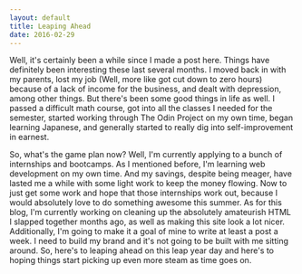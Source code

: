 ```yaml
---
layout: default
title: Leaping Ahead
date: 2016-02-29
---
```


Well, it's certainly been a while since I made a post here. Things have definitely been interesting these last several months. I moved back in with my parents, lost my job (Well, more like got cut down to zero hours) because of a lack of income for the business, and dealt with depression, among other things. But there's been some good things in life as well. I passed a difficult math course, got into all the classes I needed for the semester, started working through The Odin Project on my own time, began learning Japanese, and generally started to really dig into self-improvement in earnest.

So, what's the game plan now? Well, I'm currently applying to a bunch of internships and bootcamps. As I mentioned before, I'm learning web development on my own time. And my savings, despite being meager, have lasted me a while with some light work to keep the money flowing. Now to just get some work and hope that those internships work out, because I would absolutely love to do something awesome this summer. As for this blog, I'm currently working on cleaning up the absolutely amateurish HTML I slapped together months ago, as well as making this site look a lot nicer. Additionally, I'm going to make it a goal of mine to write at least a post a week. I need to build my brand and it's not going to be built with me sitting around. So, here's to leaping ahead on this leap year day and here's to hoping things start picking up even more steam as time goes on.
